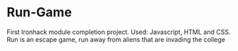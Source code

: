 # Run-Game
First Ironhack module completion project. Used: Javascript, HTML and CSS. Run is an escape game, run away from aliens that are invading the college

